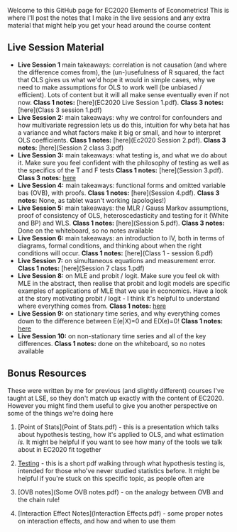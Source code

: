 Welcome to this GitHub page for EC2020 Elements of Econometrics! This is where I'll post the notes that I make in the live sessions and any extra material that might help you get your head around the course content

## Live Session Material
* **Live Session 1**  main takeaways: correlation is not causation (and where the difference comes from), the (un-)usefulness of R squared, the fact that OLS gives us what we'd hope it would in simple cases, why we need to make assumptions for OLS to work well (be unbiased / efficient). Lots of content but it will all make sense eventually even if not now. **Class 1 notes:** [here](EC2020 Live Session 1.pdf). **Class 3 notes:** [here](Class 3 session 1.pdf)
* **Live Session 2:**  main takeaways: why we control for confounders and how multivariate regression lets us do this, intuition for why beta hat has a variance and what factors make it big or small, and how to interpret OLS coefficients. **Class 1 notes:** [here](Ec2020 Session 2.pdf). **Class 3 notes:** [here](Session 2 class 3.pdf)
* **Live Session 3:**  main takeaways: what testing is, and what we do about it. Make sure you feel confident with the philosophy of testing as well as the specifics of the T and F tests **Class 1 notes:** [here](Session 3.pdf). **Class 3 notes:** [here](ec2020_s3_class_3.pdf)
* **Live Session 4:**  main takeaways: functional forms and omitted variable bas (OVB), with proofs. **Class 1 notes:** [here](Session 4.pdf). **Class 3 notes:** None, as tablet wasn't working (apologies!)
* **Live Session 5:**  main takeaways: the MLR / Gauss Markov assumptions, proof of consistency of OLS, heteroscedasticity and testing for it (White and BP) and WLS. **Class 1 notes:** [here](Session 5.pdf). **Class 3 notes:** Done on the whiteboard, so no notes available
* **Live Session 6:**  main takeaways: an introduction to IV, both in terms of diagrams, formal conditions, and thinking about when the right conditions will occur. **Class 1 notes:** [here](Class 1 - session 6.pdf)
* **Live Session 7:**  on simultaneous equations and measurement error. **Class 1 notes:** [here](Session 7 class 1.pdf)
* **Live Session 8:** on MLE and probit / logit. Make sure you feel ok with MLE in the abstract, then realise that probit and logit models are specific examples of applications of MLE that we use in economics. Have a look at the story motivating probit / logit - I think it's helpful to understand where everything comes from. **Class 1 notes:** [here](ec2020_s_8_class_1.pdf)
* **Live Session 9:** on stationary time series, and why everything comes down to the difference between E(e\|X)=0 and E(Xe)=0!  **Class 1 notes:** [here](class_1_session_9.pdf)
* **Live Session 10:** on non-stationary time series and all of the key differences. **Class 1 notes:** done on the whiteboard, so no notes available

## Bonus Resources
These were written by me for previous (and slightly different) courses I've taught at LSE, so they don't match up exactly with the content of EC2020. However you might find them useful to give you another perspective on some of the things we're doing here

1. [Point of Stats](Point of Stats.pdf) - this is a presentation which talks about hypothesis testing, how it's applied to OLS, and what estimation _is_. It might be helpful if you want to see how many of the tools we talk about in EC2020 fit together

2. [Testing](q4q.pdf) - this is a short pdf walking through what hypothesis testing is, intended for those who've never studied statistics before. It might be helpful if you're stuck on this specific topic, as people often are

3. [OVB notes](Some OVB notes.pdf) - on the analogy between OVB and the chain rule!

4. [Interaction Effect Notes](Interaction Effects.pdf) - some proper notes on interaction effects, and how and when to use them